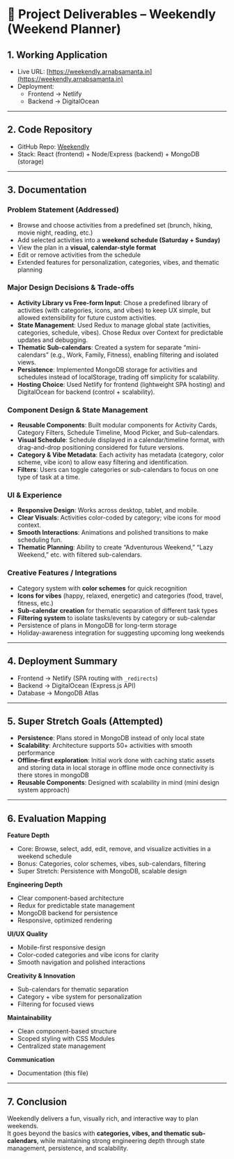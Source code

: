 # 📌 Project Deliverables – Weekendly (Weekend Planner)

## 1. Working Application

-   Live URL: [https://weekendly.arnabsamanta.in](https://weekendly.arnabsamanta.in)
-   Deployment:
    -   Frontend → Netlify
    -   Backend → DigitalOcean

---

## 2. Code Repository

-   GitHub Repo: [Weekendly](https://github.com/learner-enthusiast/React_calender_app)
-   Stack: React (frontend) + Node/Express (backend) + MongoDB (storage)

---

## 3. Documentation

### Problem Statement (Addressed)

-   Browse and choose activities from a predefined set (brunch, hiking, movie night, reading, etc.)
-   Add selected activities into a **weekend schedule (Saturday + Sunday)**
-   View the plan in a **visual, calendar-style format**
-   Edit or remove activities from the schedule
-   Extended features for personalization, categories, vibes, and thematic planning

### Major Design Decisions & Trade-offs

-   **Activity Library vs Free-form Input**: Chose a predefined library of activities (with categories, icons, and vibes) to keep UX simple, but allowed extensibility for future custom activities.
-   **State Management**: Used Redux to manage global state (activities, categories, schedule, vibes). Chose Redux over Context for predictable updates and debugging.
-   **Thematic Sub-calendars**: Created a system for separate “mini-calendars” (e.g., Work, Family, Fitness), enabling filtering and isolated views.
-   **Persistence**: Implemented MongoDB storage for activities and schedules instead of localStorage, trading off simplicity for scalability.
-   **Hosting Choice**: Used Netlify for frontend (lightweight SPA hosting) and DigitalOcean for backend (control + scalability).

### Component Design & State Management

-   **Reusable Components**: Built modular components for Activity Cards, Category Filters, Schedule Timeline, Mood Picker, and Sub-calendars.
-   **Visual Schedule**: Schedule displayed in a calendar/timeline format, with drag-and-drop positioning considered for future versions.
-   **Category & Vibe Metadata**: Each activity has metadata (category, color scheme, vibe icon) to allow easy filtering and identification.
-   **Filters**: Users can toggle categories or sub-calendars to focus on one type of task at a time.

### UI & Experience

-   **Responsive Design**: Works across desktop, tablet, and mobile.
-   **Clear Visuals**: Activities color-coded by category; vibe icons for mood context.
-   **Smooth Interactions**: Animations and polished transitions to make scheduling fun.
-   **Thematic Planning**: Ability to create “Adventurous Weekend,” “Lazy Weekend,” etc. with filtered sub-calendars.

### Creative Features / Integrations

-   Category system with **color schemes** for quick recognition
-   **Icons for vibes** (happy, relaxed, energetic) and categories (food, travel, fitness, etc.)
-   **Sub-calendar creation** for thematic separation of different task types
-   **Filtering system** to isolate tasks/events by category or sub-calendar
-   Persistence of plans in MongoDB for long-term storage
-   Holiday-awareness integration for suggesting upcoming long weekends

---

## 4. Deployment Summary

-   Frontend → Netlify (SPA routing with `_redirects`)
-   Backend → DigitalOcean (Express.js API)
-   Database → MongoDB Atlas

---

## 5. Super Stretch Goals (Attempted)

-   **Persistence**: Plans stored in MongoDB instead of only local state
-   **Scalability**: Architecture supports 50+ activities with smooth performance
-   **Offline-first exploration**: Initial work done with caching static assets and storing data in local storage in offline mode once connectivity is there stores in mongoDB
-   **Reusable Components**: Designed with scalability in mind (mini design system approach)

---

## 6. Evaluation Mapping

**Feature Depth**

-   Core: Browse, select, add, edit, remove, and visualize activities in a weekend schedule
-   Bonus: Categories, color schemes, vibes, sub-calendars, filtering
-   Super Stretch: Persistence with MongoDB, scalable design

**Engineering Depth**

-   Clear component-based architecture
-   Redux for predictable state management
-   MongoDB backend for persistence
-   Responsive, optimized rendering

**UI/UX Quality**

-   Mobile-first responsive design
-   Color-coded categories and vibe icons for clarity
-   Smooth navigation and polished interactions

**Creativity & Innovation**

-   Sub-calendars for thematic separation
-   Category + vibe system for personalization
-   Filtering for focused views

**Maintainability**

-   Clean component-based structure
-   Scoped styling with CSS Modules
-   Centralized state management

**Communication**

-   Documentation (this file)

---

## 7. Conclusion

Weekendly delivers a fun, visually rich, and interactive way to plan weekends.  
It goes beyond the basics with **categories, vibes, and thematic sub-calendars**, while maintaining strong engineering depth through state management, persistence, and scalability.
